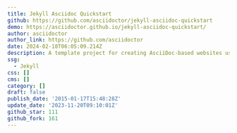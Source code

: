 ```yaml
---
title: Jekyll Asciidoc Quickstart
github: https://github.com/asciidoctor/jekyll-asciidoc-quickstart
demo: https://asciidoctor.github.io/jekyll-asciidoc-quickstart/
author: asciidoctor
author_link: https://github.com/asciidoctor
date: 2024-02-18T06:05:09.214Z
description: A template project for creating AsciiDoc-based websites using Jekyll.
ssg:
  - Jekyll
css: []
cms: []
category: []
draft: false
publish_date: '2015-01-17T15:48:28Z'
update_date: '2023-11-20T09:10:01Z'
github_star: 111
github_fork: 161
---
```

